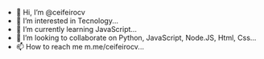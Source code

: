 - 👋 Hi, I’m @ceifeirocv
- 👀 I’m interested in Tecnology...
- 🌱 I’m currently learning JavaScript...
- 💞️ I’m looking to collaborate on Python, JavaScript, Node.JS, Html, Css...
- 📫 How to reach me m.me/ceifeirocv...

<!---
ceifeirocv/ceifeirocv is a ✨ special ✨ repository because its `README.md` (this file) appears on your GitHub profile.
You can click the Preview link to take a look at your changes.
--->
